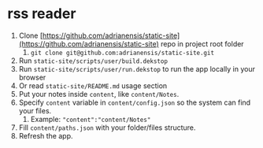 # rss reader

1. Clone [https://github.com/adrianensis/static-site](https://github.com/adrianensis/static-site) repo in project root folder
   1. `git clone git@github.com:adrianensis/static-site.git`
2. Run `static-site/scripts/user/build.dekstop`
2. Run `static-site/scripts/user/run.dekstop` to run the app locally in your browser
3. Or read `static-site/README.md` usage section
4. Put your notes inside `content`, like `content/Notes`.
5. Specify `content` variable in `content/config.json` so the system can find your files.
   1. Example: `"content":"content/Notes"`
6. Fill `content/paths.json` with your folder/files structure.
7. Refresh the app.